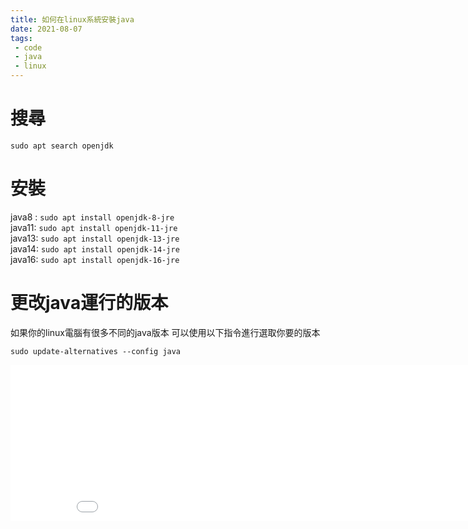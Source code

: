 ```yaml
---
title: 如何在linux系統安裝java
date: 2021-08-07
tags:
 - code
 - java
 - linux
---
```


# 搜尋
`sudo apt search openjdk`

# 安裝
java8 : `sudo apt install openjdk-8-jre`\
java11: `sudo apt install openjdk-11-jre`\
java13: `sudo apt install openjdk-13-jre`\
java14: `sudo apt install openjdk-14-jre`\
java16: `sudo apt install openjdk-16-jre`

# 更改java運行的版本
如果你的linux電腦有很多不同的java版本
可以使用以下指令進行選取你要的版本

`sudo update-alternatives --config java`

<iframe src="//a.exdynsrv.com/iframe.php?idzone=4385142&size=900x250" width="900" height="250" scrolling="no" marginwidth="0" marginheight="0" frameborder="0" />